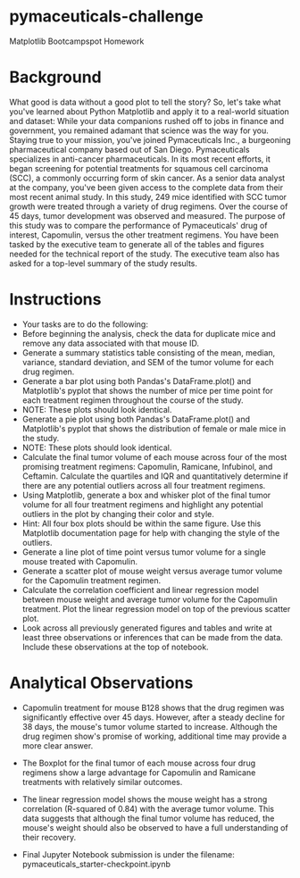 # pymaceuticals-challenge
Matplotlib Bootcampspot Homework


# Background
What good is data without a good plot to tell the story?
So, let's take what you've learned about Python Matplotlib and apply it to a real-world situation and dataset:
While your data companions rushed off to jobs in finance and government, you remained adamant that science was the way for you. Staying true to your mission, you've joined Pymaceuticals Inc., a burgeoning pharmaceutical company based out of San Diego. Pymaceuticals specializes in anti-cancer pharmaceuticals. In its most recent efforts, it began screening for potential treatments for squamous cell carcinoma (SCC), a commonly occurring form of skin cancer.
As a senior data analyst at the company, you've been given access to the complete data from their most recent animal study. In this study, 249 mice identified with SCC tumor growth were treated through a variety of drug regimens. Over the course of 45 days, tumor development was observed and measured. The purpose of this study was to compare the performance of Pymaceuticals' drug of interest, Capomulin, versus the other treatment regimens. You have been tasked by the executive team to generate all of the tables and figures needed for the technical report of the study. The executive team also has asked for a top-level summary of the study results.


# Instructions
  - Your tasks are to do the following:
  - Before beginning the analysis, check the data for duplicate mice and remove any data associated with that mouse ID.
  - Generate a summary statistics table consisting of the mean, median, variance, standard deviation, and SEM of the tumor volume for each drug regimen.
  - Generate a bar plot using both Pandas's DataFrame.plot() and Matplotlib's pyplot that shows  the number of mice per time point for each treatment regimen throughout the  course of the study.
  - NOTE: These plots should look identical.
  - Generate a pie plot using both Pandas's DataFrame.plot() and Matplotlib's pyplot that shows the distribution of female or male mice in the study.
  - NOTE: These plots should look identical.
  - Calculate the final tumor volume of each mouse across four of the most promising treatment regimens: Capomulin, Ramicane, Infubinol, and Ceftamin. Calculate the quartiles and IQR and quantitatively determine if there are any potential outliers across all four treatment regimens.
  - Using Matplotlib, generate a box and whisker plot of the final tumor volume for all four treatment regimens and highlight any potential outliers in the plot by changing their color and style.
  - Hint: All four box plots should be within the same figure. Use this Matplotlib documentation page for help with changing the style of the outliers.
  - Generate a line plot of time point versus tumor volume for a single mouse treated with Capomulin.
  - Generate a scatter plot of mouse weight versus average tumor volume for the Capomulin treatment regimen.
  - Calculate the correlation coefficient and linear regression model between mouse weight and average tumor volume for the Capomulin treatment. Plot the linear regression model on top of the previous scatter plot.
  - Look across all previously generated figures and tables and write at least three observations or inferences that can be made from the data. Include these observations at the top of notebook.

# Analytical Observations

  - Capomulin treatment for mouse B128 shows that the drug regimen was significantly effective over 45 days. However, after a steady decline for 38 days, the mouse's tumor volume started to increase. Although the drug regimen show's promise of working, additional time may provide a more clear answer.
  
  - The Boxplot for the final tumor of each mouse across four drug regimens show a large advantage for Capomulin and Ramicane treatments with relatively similar outcomes.
    
  - The linear regression model shows the mouse weight has a strong correlation (R-squared of 0.84) with the average tumor volume. This data suggests that although the final tumor volume has reduced, the mouse's weight should also be observed to have a full understanding of their recovery. 
  
  - Final Jupyter Notebook submission is under the filename: pymaceuticals_starter-checkpoint.ipynb

